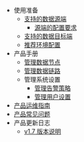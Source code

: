- 使用准备
  - [支持的数据源端](prerequisite/source)
    - [源端的配置要求](prerequisite/source/config)
  - [支持的数据目标端](prerequisite/sink)
  - [推荐环境配置](prerequisite/env)
- 产品手册
  - [管理数据节点](guide/datanode)
  - [管理数据链路](guide/datalink)
  - 管理系统设置
    - [管理告警策略](guide/settings/alert)
    - [管理用户设置](guide/settings/user)
- [产品运维指南](maintenance)
- [产品常见问题](faq)
- 产品更新日志
  - [v1.7 版本说明](changelog/1.7)

